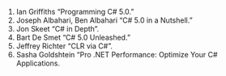 1.	Ian Griffiths “Programming C# 5.0.”
2.	Joseph Albahari, Ben Albahari  “C# 5.0 in a Nutshell.”
3.	Jon Skeet “C# in Depth”.
4.	Bart De Smet “C# 5.0 Unleashed.”
5.	Jeffrey Richter “CLR via C#”.
6.	Sasha Goldshtein “Pro .NET Performance: Optimize Your C# Applications.

